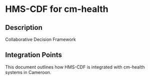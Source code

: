 # HMS-CDF for cm-health

## Description

Collaborative Decision Framework

## Integration Points

This document outlines how HMS-CDF is integrated with cm-health systems in Cameroon.

